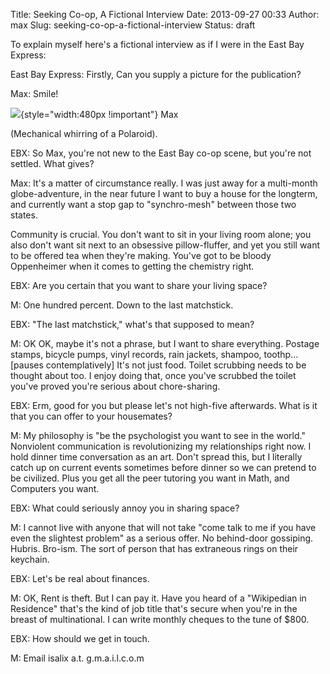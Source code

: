 Title: Seeking Co-op, A Fictional Interview
Date: 2013-09-27 00:33
Author: max
Slug: seeking-co-op-a-fictional-interview
Status: draft

To explain myself here's a fictional interview as if I were in the East Bay Express:

East Bay Express: Firstly, Can you supply a picture for the publication?

Max: Smile!

![](http://notconfusing.com/coop/max.jpg){style="width:480px !important"} Max

(Mechanical whirring of a Polaroid).

EBX: So Max, you're not new to the East Bay co-op scene, but you're not settled. What gives?

Max: It's a matter of circumstance really. I was just away for a multi-month globe-adventure, in the near future I want to buy a house for the longterm, and currently want a stop gap to "synchro-mesh" between those two states.

Community is crucial. You don't want to sit in your living room alone; you also don't want sit next to an obsessive pillow-fluffer, and yet you still want to be offered tea when they're making. You've got to be bloody Oppenheimer when it comes to getting the chemistry right.

EBX: Are you certain that you want to share your living space?

M: One hundred percent. Down to the last matchstick.

EBX: "The last matchstick," what's that supposed to mean?

M: OK OK, maybe it's not a phrase, but I want to share everything. Postage stamps, bicycle pumps, vinyl records, rain jackets, shampoo, toothp... \[pauses contemplatively\] It's not just food. Toilet scrubbing needs to be thought about too. I enjoy doing that, once you've scrubbed the toilet you've proved you're serious about chore-sharing.

EBX: Erm, good for you but please let's not high-five afterwards. What is it that you can offer to your housemates?

M: My philosophy is "be the psychologist you want to see in the world." Nonviolent communication is revolutionizing my relationships right now. I hold dinner time conversation as an art. Don't spread this, but I literally catch up on current events sometimes before dinner so we can pretend to be civilized. Plus you get all the peer tutoring you want in Math, and Computers you want.

EBX: What could seriously annoy you in sharing space?

M: I cannot live with anyone that will not take "come talk to me if you have even the slightest problem" as a serious offer. No behind-door gossiping. Hubris. Bro-ism. The sort of person that has extraneous rings on their keychain.

EBX: Let's be real about finances.

M: OK, Rent is theft. But I can pay it. Have you heard of a "Wikipedian in Residence" that's the kind of job title that's secure when you're in the breast of multinational. I can write monthly cheques to the tune of \$800.

EBX: How should we get in touch.

M: Email isalix a.t. g.m.a.i.l.c.o.m
